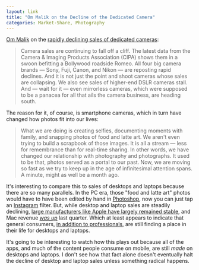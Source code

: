 ```yaml
---
layout: link
title: "Om Malik on the Decline of the Dedicated Camera"
categories: Market-Share, Photography
---
```


[Om Malik](https://twitter.com/OM) on the [rapidly declining sales of dedicated cameras](https://om.co/2019/09/03/camera-sales-are-falling-sharply/):

> Camera sales are continuing to fall off a cliff. The latest data from the Camera & Imaging Products Association (CIPA) shows them in a swoon befitting a Bollywood roadside Romeo. All four big camera brands — Sony, Fuji, Canon, and Nikon — are reposting rapid declines. And it is not just the point and shoot cameras whose sales are collapsing. We also see sales of higher-end DSLR cameras stall. And — wait for it — even mirrorless cameras, which were supposed to be a panacea for all that ails the camera business, are heading south.

The reason for it, of course, is smartphone cameras, which in turn have changed how photos fit into our lives:

> What we are doing is creating selfies, documenting moments with family, and snapping photos of food and latte art. We aren't even trying to build a scrapbook of those images. It is all a stream — less for remembrance than for real-time sharing. In other words, we have changed our relationship with photography and photographs. It used to be that, photos served as a portal to our past. Now, we are moving so fast as we try to keep up in the age of infinitesimal attention spans. A minute, might as well be a month ago.

It's interesting to compare this to sales of desktops and laptops because there are so many parallels. In the PC era, those "food and latte art" photos would have to have been edited by hand in [Photoshop](https://www.photoshop.com/), now you can just tap an [Instagram](https://www.instagram.com/) filter. But, while desktop and laptop sales are steadily declining, [large manufacturers like Apple have largely remained stable](https://www.pcmag.com/news/361916/pc-sales-keep-falling-but-big-manufacturers-are-doing-just), and Mac revenue [*was up*](https://sixcolors.com/post/2019/07/apple-third-quarter-2019-results-and-charts/) last quarter. Which at least appears to indicate that general consumers, [in addition to professionals](https://blog.robenkleene.com/2019/08/07/apples-app-stores-have-failed-creative-apps/), are still finding a place in their life for desktops and laptops.

It's going to be interesting to watch how this plays out because all of the apps, and much of the content people consume on mobile, are still *made* on desktops and laptops. I don't see how that fact alone doesn't eventually halt the decline of desktop and laptop sales unless something radical happens.

